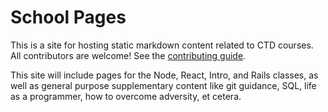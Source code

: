 # School Pages

This is a site for hosting static markdown content related to CTD courses. All
contributors are welcome! See the [contributing guide](./CONTRIBUTING.md).

This site will include pages for the Node, React, Intro, and Rails classes, as
well as general purpose supplementary content like git guidance, SQL, life as a
programmer, how to overcome adversity, et cetera.
